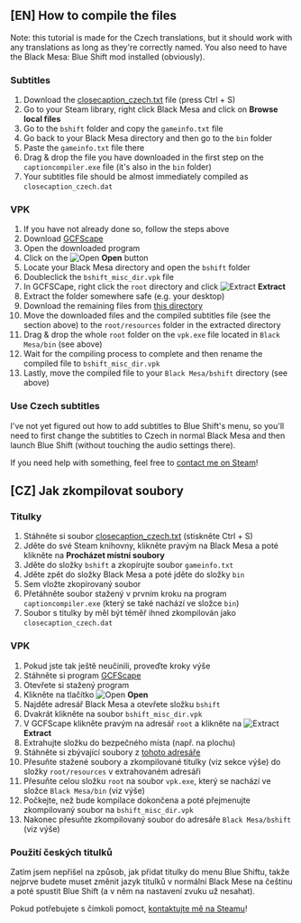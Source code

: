 ## [EN] How to compile the files
Note: this tutorial is made for the Czech translations, but it should work with any translations as long as they're correctly named. You also need to have the Black Mesa: Blue Shift mod installed (obviously).
### Subtitles
1. Download the [closecaption_czech.txt](https://raw.githubusercontent.com/Fjuro/bm-bs-cz/main/Blue%20Shift/closecaption_czech.txt) file (press Ctrl + S)
2. Go to your Steam library, right click Black Mesa and click on **Browse local files**
3. Go to the `bshift` folder and copy the `gameinfo.txt` file
4. Go back to your Black Mesa directory and then go to the `bin` folder
5. Paste the `gameinfo.txt` file there
6. Drag & drop the file you have downloaded in the first step on the `captioncompiler.exe` file (it's also in the `bin` folder)
7. Your subtitles file should be almost immediately compiled as `closecaption_czech.dat`
### VPK
1. If you have not already done so, follow the steps above
2. Download [GCFScape](https://nemstools.github.io/pages/GCFScape-Download.html)
3. Open the downloaded program 
4. Click on the ![Open](https://user-images.githubusercontent.com/40403606/177190981-2b36c7f1-f4a4-46ce-8471-59549d0e9851.png) **Open** button
5. Locate your Black Mesa directory and open the `bshift` folder
6. Doubleclick the `bshift_misc_dir.vpk` file
7. In GCFSCape, right click the `root` directory and click ![Extract](https://user-images.githubusercontent.com/40403606/177191519-62a02a47-edd8-4d3d-9376-4e3c88d88fd2.png) **Extract**
8. Extract the folder somewhere safe (e.g. your desktop)
9. Download the remaining files from [this directory](https://github.com/Fjuro/bm-bs-cz/tree/main/Blue%20Shift)
10. Move the downloaded files and the compiled subtitles file (see the section above) to the `root/resources` folder in the extracted directory
11. Drag & drop the whole `root` folder on the `vpk.exe` file located in `Black Mesa/bin` (see above)
12. Wait for the compiling process to complete and then rename the compiled file to `bshift_misc_dir.vpk`
13. Lastly, move the compiled file to your `Black Mesa/bshift` directory (see above)
### Use Czech subtitles
I've not yet figured out how to add subtitles to Blue Shift's menu, so you'll need to first change the subtitles to Czech in normal Black Mesa and then launch Blue Shift (without touching the audio settings there).

If you need help with something, feel free to [contact me on Steam](https://steamcommunity.com/id/Fjuro)!

## [CZ] Jak zkompilovat soubory
### Titulky
1. Stáhněte si soubor [closecaption_czech.txt](https://raw.githubusercontent.com/Fjuro/bm-bs-cz/main/Blue%20Shift/closecaption_czech.txt) (stiskněte Ctrl + S)
2. Jděte do své Steam knihovny, klikněte pravým na Black Mesa a poté klikněte na **Procházet místní soubory**
3. Jděte do složky `bshift` a zkopírujte soubor `gameinfo.txt`
4. Jděte zpět do složky Black Mesa a poté jděte do složky `bin`
5. Sem vložte zkopírovaný soubor
6. Přetáhněte soubor stažený v prvním kroku na program `captioncompiler.exe` (který se také nachází ve složce `bin`)
7. Soubor s titulky by měl být téměř ihned zkompilován jako `closecaption_czech.dat`
### VPK
1. Pokud jste tak ještě neučinili, proveďte kroky výše
2. Stáhněte si program [GCFScape](https://nemstools.github.io/pages/GCFScape-Download.html)
3. Otevřete si stažený program
4. Klikněte na tlačítko ![Open](https://user-images.githubusercontent.com/40403606/177190981-2b36c7f1-f4a4-46ce-8471-59549d0e9851.png) **Open**
5. Najděte adresář Black Mesa a otevřete složku `bshift`
6. Dvakrát klikněte na soubor `bshift_misc_dir.vpk`
7. V GCFScape klikněte pravým na adresář `root` a klikněte na ![Extract](https://user-images.githubusercontent.com/40403606/177191519-62a02a47-edd8-4d3d-9376-4e3c88d88fd2.png) **Extract**
8. Extrahujte složku do bezpečného místa (např. na plochu)
9. Stáhněte si zbývající soubory z [tohoto adresáře](https://github.com/Fjuro/bm-bs-cz/tree/main/Blue%20Shift)
10. Přesuňte stažené soubory a zkompilované titulky (viz sekce výše) do složky `root/resources` v extrahovaném adresáři
11. Přesuňte celou složku `root` na soubor `vpk.exe`, který se nachází ve složce `Black Mesa/bin` (viz výše)
12. Počkejte, než bude kompilace dokončena a poté přejmenujte zkompilovaný soubor na `bshift_misc_dir.vpk`
13. Nakonec přesuňte zkompilovaný soubor do adresáře `Black Mesa/bshift` (viz výše)
### Použití českých titulků
Zatím jsem nepřišel na způsob, jak přidat titulky do menu Blue Shiftu, takže nejprve budete muset změnit jazyk titulků v normální Black Mese na češtinu a poté spustit Blue Shift (a v něm na nastavení zvuku už nesahat).

Pokud potřebujete s čímkoli pomoct, [kontaktujte mě na Steamu](https://steamcommunity.com/id/Fjuro)!
